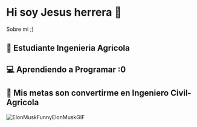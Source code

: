 # Hi soy Jesus herrera  👋

<!--
**JJ2007j/JJ2007j** is a ✨ _special_ ✨ repository because its `README.md` (this file) appears on your GitHub profile.


-->


Sobre mi ;) 

## 🌱 Estudiante Ingenieria Agricola

 ## 💻 Aprendiendo a Programar :0


## 🫴 Mis metas son convertirme en Ingeniero Civil-Agricola

![ElonMuskFunnyElonMuskGIF](https://github.com/user-attachments/assets/82e6962c-2c34-44f5-b8e5-12eea470300f)

